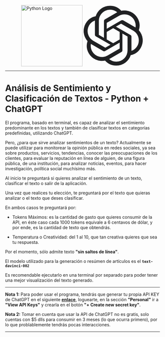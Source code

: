 <div style="display:flex; justify-content:center;">
  <a href="https://www.python.org/" target="blank">
    <img src="https://www.pngmart.com/files/7/Python-PNG-Image.png" width="200" alt="Python Logo"/>
  </a>

  <a href="https://openai.com/" target="blank">
    <div style="width: 200px; height: 200px;" alt="OpenAI Logo">
      <svg width="200px" height="200px" viewBox="140 140 520 520"><path d="m617.24 354a126.36 126.36 0 0 0 -10.86-103.79 127.8 127.8 0 0 0 -137.65-61.32 126.36 126.36 0 0 0 -95.31-42.49 127.81 127.81 0 0 0 -121.92 88.49 126.4 126.4 0 0 0 -84.5 61.3 127.82 127.82 0 0 0 15.72 149.86 126.36 126.36 0 0 0 10.86 103.79 127.81 127.81 0 0 0 137.65 61.32 126.36 126.36 0 0 0 95.31 42.49 127.81 127.81 0 0 0 121.96-88.54 126.4 126.4 0 0 0 84.5-61.3 127.82 127.82 0 0 0 -15.76-149.81zm-190.66 266.49a94.79 94.79 0 0 1 -60.85-22c.77-.42 2.12-1.16 3-1.7l101-58.34a16.42 16.42 0 0 0 8.3-14.37v-142.39l42.69 24.65a1.52 1.52 0 0 1 .83 1.17v117.92a95.18 95.18 0 0 1 -94.97 95.06zm-204.24-87.23a94.74 94.74 0 0 1 -11.34-63.7c.75.45 2.06 1.25 3 1.79l101 58.34a16.44 16.44 0 0 0 16.59 0l123.31-71.2v49.3a1.53 1.53 0 0 1 -.61 1.31l-102.1 58.95a95.16 95.16 0 0 1 -129.85-34.79zm-26.57-220.49a94.71 94.71 0 0 1 49.48-41.68c0 .87-.05 2.41-.05 3.48v116.68a16.41 16.41 0 0 0 8.29 14.36l123.31 71.19-42.69 24.65a1.53 1.53 0 0 1 -1.44.13l-102.11-59a95.16 95.16 0 0 1 -34.79-129.81zm350.74 81.62-123.31-71.2 42.69-24.64a1.53 1.53 0 0 1 1.44-.13l102.11 58.95a95.08 95.08 0 0 1 -14.69 171.55c0-.88 0-2.42 0-3.49v-116.68a16.4 16.4 0 0 0 -8.24-14.36zm42.49-63.95c-.75-.46-2.06-1.25-3-1.79l-101-58.34a16.46 16.46 0 0 0 -16.59 0l-123.31 71.2v-49.3a1.53 1.53 0 0 1 .61-1.31l102.1-58.9a95.07 95.07 0 0 1 141.19 98.44zm-267.11 87.87-42.7-24.65a1.52 1.52 0 0 1 -.83-1.17v-117.92a95.07 95.07 0 0 1 155.9-73c-.77.42-2.11 1.16-3 1.7l-101 58.34a16.41 16.41 0 0 0 -8.3 14.36zm23.19-50 54.92-31.72 54.92 31.7v63.42l-54.92 31.7-54.92-31.7z" fill="#202123"></path></svg>
    </div>
  </a>
</div>
<hr>

# Análisis de Sentimiento y Clasificación de Textos - Python + ChatGPT

El programa, basado en terminal, es capaz de analizar el sentimiento predominante en los textos y también de clasificar textos en categorías predefinidas, utilizando ChatGPT.


Pero, ¿para que sirve analizar sentimientos de un texto? Actualmente se puede utilizar para monitorear la opinión pública en redes sociales, ya sea sobre productos, servicios, tendencias, conocer las preocupaciones de los clientes, para evaluar la reputación en línea de alguien, de una figura pública, de una institución, para analizar noticias, eventos, para hacer investigación, política social muchísimo más.

Al inicio te preguntará si quieres analizar el sentimiento de un texto, clasificar el texto o salir de la aplicación.

Una vez que realices tu elección, te preguntará por el texto que quieras analizar o el texto que deses clasificar.

En ambos casos te preguntará por:

* Tokens Máximos: es la cantidad de gasto que quieres consumir de la API, en éste caso cada 1000 tokens equivale a 6 centavos de dólar, y por ende, es la cantidad de texto que obtendrás.

* Temperatura o Creatividad: del 1 al 10, que tan creativa quieres que sea tu respuesta.

Por el momento, sólo admite texto **"sin saltos de línea"**.

El modelo utilizado para la generación o resúmen de artículos es el **`text-davinci-002`**

Es recomendable ejecutarlo en una terminal por separado para poder tener una mejor visualización del texto generado.

---
**Nota 1:** Para poder usar el programa, tendrás que generar tu propia API KEY de ChatGPT en el siguiente [**enlace**](https://platform.openai.com), loguearte, en la sección **"Personal"** ir a **"View API Keys"** y crearla en el botón **"+ Create new secret key"**.

**Nota 2:** Tomar en cuenta que usar la API de ChatGPT no es gratis, solo cuentas con $5 dlls para consumir en 3 meses (lo que ocurra primero), por lo que problablemente tendrás pocas interacciones.

---
